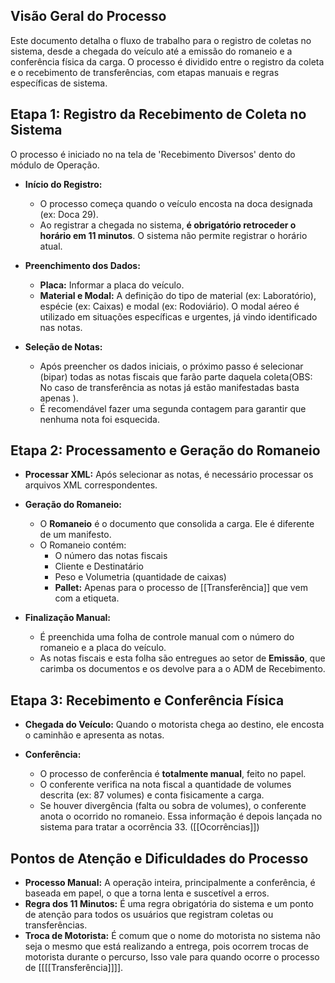 ## Visão Geral do Processo

Este documento detalha o fluxo de trabalho para o registro de coletas no sistema, desde a chegada do veículo até a emissão do romaneio e a conferência física da carga. O processo é dividido entre o registro da coleta e o recebimento de transferências, com etapas manuais e regras específicas de sistema.

## Etapa 1: Registro da Recebimento de Coleta no Sistema

O processo é iniciado no na tela de 'Recebimento Diversos' dento do módulo de Operação.

- **Início do Registro:**
    - O processo começa quando o veículo encosta na doca designada (ex: Doca 29).
    - Ao registrar a chegada no sistema, **é obrigatório retroceder o horário em 11 minutos**. O sistema não permite registrar o horário atual.

- **Preenchimento dos Dados:**
    - **Placa:** Informar a placa do veículo.
    - **Material e Modal:** A definição do tipo de material (ex: Laboratório), espécie (ex: Caixas) e modal (ex: Rodoviário). O modal aéreo é utilizado em situações específicas e urgentes, já vindo identificado nas notas.

- **Seleção de Notas:**
    - Após preencher os dados iniciais, o próximo passo é selecionar (bipar) todas as notas fiscais que farão parte daquela coleta(OBS: No caso de transferência as notas já estão manifestadas basta apenas ).
    - É recomendável fazer uma segunda contagem para garantir que nenhuma nota foi esquecida.

## Etapa 2: Processamento e Geração do Romaneio

- **Processar XML:** Após selecionar as notas, é necessário processar os arquivos XML correspondentes.

- **Geração do Romaneio:**
    - O **Romaneio** é o documento que consolida a carga. Ele é diferente de um manifesto.
    - O Romaneio contém:
        - O número das notas fiscais
        - Cliente e Destinatário
        - Peso e Volumetria (quantidade de caixas)
        - **Pallet:** Apenas para o processo de [[Transferência]] que vem com a etiqueta.

- **Finalização Manual:**
    - É preenchida uma folha de controle manual com o número do romaneio e a placa do veículo.
    - As notas fiscais e esta folha são entregues ao setor de **Emissão**, que carimba os documentos e os devolve para a o ADM de Recebimento. 

## Etapa 3: Recebimento e Conferência Física

- **Chegada do Veículo:** Quando o motorista chega ao destino, ele encosta o caminhão e apresenta as notas.

- **Conferência:**
    - O processo de conferência é **totalmente manual**, feito no papel.
    - O conferente verifica na nota fiscal a quantidade de volumes descrita (ex: 87 volumes) e conta fisicamente a carga.
    - Se houver divergência (falta ou sobra de volumes), o conferente anota o ocorrido no romaneio. Essa informação é depois lançada no sistema para tratar a ocorrência 33. ([[Ocorrências]])


## Pontos de Atenção e Dificuldades do Processo

- **Processo Manual:** A operação inteira, principalmente a conferência, é baseada em papel, o que a torna lenta e suscetível a erros.
- **Regra dos 11 Minutos:** É uma regra obrigatória do sistema e um ponto de atenção para todos os usuários que registram coletas ou transferências.
- **Troca de Motorista:** É comum que o nome do motorista no sistema não seja o mesmo que está realizando a entrega, pois ocorrem trocas de motorista durante o percurso, Isso vale para quando ocorre o processo de [[[[Transferência]]]].